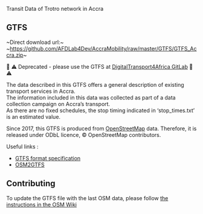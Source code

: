 Transit Data of Trotro network in Accra

## GTFS
~Direct download url:~  ~https://github.com/AFDLab4Dev/AccraMobility/raw/master/GTFS/GTFS_Accra.zip~

:construction: :warning: Deprecated - please use the GTFS at [DigitalTransport4Africa GitLab](https://git.digitaltransport4africa.org) :construction: :warning:

The data described in this GTFS offers a general description of existing transport services in Accra.<br/>
The information included in this data was collected as part of a data collection campaign on Accra’s transport. <br/>
As there are no fixed schedules, the stop timing indicated in ‘stop_times.txt’ is an estimated value.

Since 2017, this GTFS is produced from [OpenStreetMap](http://openstreetmap.org) data. Therefore, it is released under ODbL licence, © OpenStreetMap contributors.

Useful links :
* [GTFS format specification](https://developers.google.com/transit/gtfs/)
* [OSM2GTFS](https://github.com/grote/osm2gtfs/)


## Contributing

To update the GTFS file with the last OSM data, please follow [the instructions in the OSM Wiki](https://wiki.openstreetmap.org/wiki/OSM2GTFS_for_Accra_-_user_manual)
